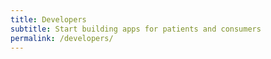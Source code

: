```yaml
---
title: Developers
subtitle: Start building apps for patients and consumers
permalink: /developers/
---
```

